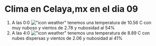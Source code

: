 # Clima en Celaya,mx en el dia 09

1. A las 0:0 !["icon weather"](http://openweathermap.org/img/w/04n.png) tenemos una temperatura de 10.56 C con muy nuboso y  vientos de 2.78 y nubosidad al 54%
1. A las 4:0 !["icon weather"](http://openweathermap.org/img/w/03n.png) tenemos una temperatura de 8.89 C con nubes dispersas y  vientos de 2.06 y nubosidad al 41%
